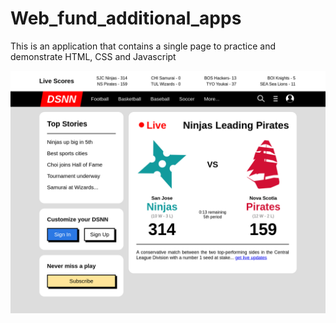 # Web_fund_additional_apps

This is an application that contains a single page to practice and demonstrate HTML, CSS and Javascript

![My Image](https://github.com/Shtaiwee1/Web_fund_additional_apps/blob/master/Sports_page/pic.png)
